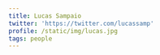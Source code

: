```yaml
---
title: Lucas Sampaio
twitter: 'https://twitter.com/lucassamp'
profile: /static/img/lucas.jpg
tags: people
---
```


